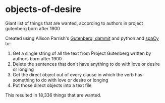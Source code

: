 # objects-of-desire
Giant list of things that are wanted, according to authors in project gutenberg born after 1900

Created using Allison Parrish's [Gutenberg, dammit](https://github.com/aparrish/gutenberg-dammit) and python and [spaCy](https://github.com/explosion/spaCy) to:

1. Get a single string of all the text from Project Gutenberg written by authors born after 1900
2. Delete the sentences that don't have anything to do with love or desire or longing
3. Get the direct object out of every clause in which the verb has something to do with love or desire or longing
4. Put those direct objects into a text file

This resulted in 18,336 things that are wanted.
